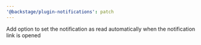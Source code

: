 ```yaml
---
'@backstage/plugin-notifications': patch
---
```


Add option to set the notification as read automatically when the notification link is opened
